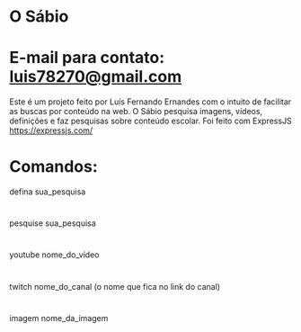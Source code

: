# O Sábio
# E-mail para contato: luis78270@gmail.com

Este é um projeto feito por Luís Fernando Ernandes com o intuito de facilitar as buscas por conteúdo na web.
O Sábio pesquisa imagens, vídeos, definições e faz pesquisas sobre conteúdo escolar.
Foi feito com ExpressJS https://expressjs.com/

# Comandos:
defina sua_pesquisa
#
pesquise sua_pesquisa
#
youtube nome_do_vídeo
#
twitch nome_do_canal (o nome que fica no link do canal)
#
imagem nome_da_imagem
